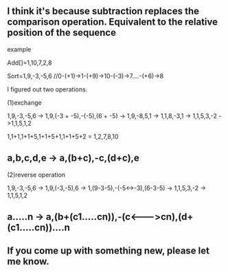I think it's because subtraction replaces the comparison operation. Equivalent to the relative position of the sequence
-----

example

Add[]=1,10,7,2,8

Sort=1,9,-3,-5,6 //0-(+1)->1-(+9)->10-(-3)->7....-(+6)->8 

I figured out two operations.

(1)exchange

1,9,-3,-5,6 -> 1,9,(-3 + -5),-(-5),(6 + -5) -> 1,9,-8,5,1 -> 1,1,8,-3,1 -> 1,1,5,3,-2 ->1,1,5,1,2

1,1+1,1+1+5,1+1+5+1,1+1+5+2 = 1,2,7,8,10

a,b,c,d,e -> a,(b+c),-c,(d+c),e
------

(2)reverse operation

1,9,-3,-5,6 ->  1,9,(-3,-5),6 -> 1,(9-3-5),-(-5<->-3),(6-3-5) -> 1,1,5,3,-2 -> 1,1,5,1,2

a.....n -> a,(b+(c1.....cn)),-(c<--->cn),(d+(c1.....cn))....n
-------------------------

If you come up with something new, please let me know.
------------------

